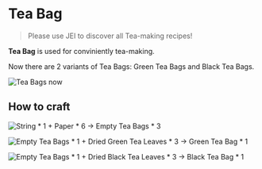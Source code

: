 # Tea Bag

> Please use JEI to discover all Tea-making recipes!

**Tea Bag** is used for conviniently tea-making.

Now there are 2 variants of Tea Bags: Green Tea Bags and Black Tea Bags.

![Tea Bags now](../.gitbook/assets/blocks-items/tea_bag.png)

## How to craft

![String * 1 + Paper * 6 → Empty Tea Bags * 3](../.gitbook/assets/recipes/empty_tea_bag_recipe.png)

![Empty Tea Bags * 1 + Dried Green Tea Leaves * 3 → Green Tea Bag * 1](../.gitbook/assets/recipes/green_tea_bag_recipe.png)

![Empty Tea Bags * 1 + Dried Black Tea Leaves * 3 → Black Tea Bag * 1](../.gitbook/assets/recipes/black_tea_bag_recipe.png)
